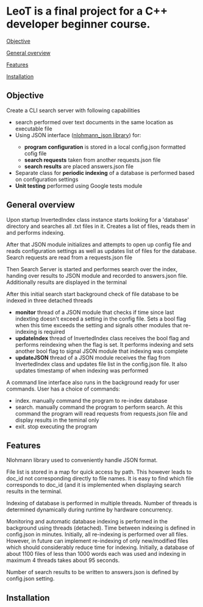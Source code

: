 # LeoT is a final project for a C++ developer beginner course.

[Objective](https://github.com/tvb2/search_engine/edit/main/README.md#objective)

[General overview](https://github.com/tvb2/search_engine/edit/main/README.md#general-overview)

[Features](https://github.com/tvb2/search_engine/edit/main/README.md#features)

[Installation](https://github.com/tvb2/search_engine/edit/main/README.md#installation)

## Objective
<p>Create a CLI search server with following capabilities</p>
<ul>
  <li>search performed over text documents in the same location as executable file</li>
  <li>  Using JSON interface (<a href="https://github.com/nlohmann/json">nlohmann_json library</a>) for:</li>
  <ul>
    <li>  <b>program configuration</b> is stored in a local config.json formatted cofig file</li>
    <li>  <b> search requests</b> taken from another requests.json file </li>
    <li>  <b>search results</b> are placed answers.json file</li>
  </ul>
  <li>Separate class for <b>periodic indexing</b> of a database is performed based on configuration settings</li>
  <li><b>Unit testing</b> performed using Google tests module</li>
</ul>

## General overview
<p>Upon startup InvertedIndex class instance starts looking for a 'database' directory and searches all .txt files in it. Creates a list of files, reads them in and performs indexing.</p>
<p>After that JSON module initializes and attempts to open up config file and reads configuration settings as well as updates list of files for the database. Search requests are read from a requests.json file </p>
<p>Then Search Server is started and performes search over the index, handing over results to JSON module and recorded to answers.json file. Additionally results are displayed in the terminal</p>
<p>
  After this initial search start background check of file database to be indexed in three detached threads
  <ul>
    <li><b>monitor</b> thread of a JSON module that checks if time since last indexting doesn't exceed a setting in the config file. Sets a bool flag when this time exceeds the setting and signals other modules that re-indexing is required</li>
    <li><b>updateIndex</b> thread of InvertedIndex class receives the bool flag and performs reindexing when the flag is set. It performs indexing and sets another bool flag to signal JSON module that indexing was complete</li>
    <li><b>updateJSON</b> thread of a JSON module receives the flag from InvertedIndex class and updates file list in the config.json file. It also updates timestamp of when indexing was performed</li>
  </ul> 
  </p>
  <p>A command line interface also runs in the background ready for user commands. User has a choice of commands:
      <ul>
          <li>index. manually command the program to re-index database</li>
          <li>search. manually command the program to perform search. At this command the program will read requests from requests.json file and display results in the teminal only</li>
          <li>exit. stop executing the program</li>
      </ul> 
  </p>

## Features
<p>Nlohmann library used to conveniently handle JSON format.</p>
<p>File list is stored in a map for quick access by path. This however leads to doc_id not corresponding directly to file names. It is easy to find which file corresponds to doc_id (and it is implemented when displaying search results in the terminal. </p>
<p>Indexing of database is performed in multiple threads. Number of threads is determined dynamically during runtime by hardware concurrency.</p>
<p>Monitoring and automatic database indexing is performed in the background using threads (detached). Time between indexing is defined in config.json in minutes. Initially, all re-indexing is performed over all files. However, in future can implement re-indexing of only new/modified files which should considerably reduce time for indexing. Initially, a database of about 1100 files of less than 1000 words each was used and indexing in maximum 4 threads takes about 95 seconds.</p>
<p>Number of search results to be written to answers.json is defined by config.json setting.</p>

## Installation
